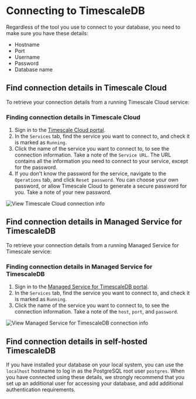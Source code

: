 # Connecting to TimescaleDB
Regardless of the tool you use to connect to your database, you need to make
sure you have these details:
*   Hostname
*   Port
*   Username
*   Password
*   Database name

## Find connection details in Timescale Cloud
To retrieve your connection details from a running Timescale Cloud service:

<procedure>

### Finding connection details in Timescale Cloud
1.  Sign in to the [Timescale Cloud portal][tsc-portal].
1.  In the `Services` tab, find the service you want to connect to, and check
    it is marked as `Running`.
1.  Click the name of the service you want to connect to, to see the connection
    information. Take a note of the `Service URL`. The URL contains all the
    information you need to connect to your service, except for the password.
1.  If you don't know the password for the service, navigate to the `Operations`
    tab, and click `Reset password`. You can choose your own password, or allow
    Timescale Cloud to generate a secure password for you. Take a note of your
    new password.

<img class="main-content__illustration" src="https://s3.amazonaws.com/assets.timescale.com/docs/images/tsc-connection-info.png" alt="View Timescale Cloud connection info"/>

</procedure>

## Find connection details in Managed Service for TimescaleDB
To retrieve your connection details from a running Managed Service for Timescale
service:

<procedure>

### Finding connection details in Managed Service for TimescaleDB
1.  Sign in to the [Managed Service for TimescaleDB portal][mst-portal].
1.  In the `Services` tab, find the service you want to connect to, and check
    it is marked as `Running`.
1.  Click the name of the service you want to connect to, to see the connection
    information. Take a note of the `host`, `port`, and `password`.

<img class="main-content__illustration" src="https://s3.amazonaws.com/assets.timescale.com/docs/images/mst-connection-info.png" alt="View Managed Service for TimescaleDB connection info"/>

</procedure>

## Find connection details in self-hosted TimescaleDB
If you have installed your database on your local system, you can use the
`localhost` hostname to log in as the PostgreSQL root user `postgres`. When you
have connected using these details, we strongly recommend that you set up an
additional user for accessing your database, and add additional authentication
requirements.


[tsc-portal]: https://console.cloud.timescale.com/
[mst-portal]: https://portal.managed.timescale.com
